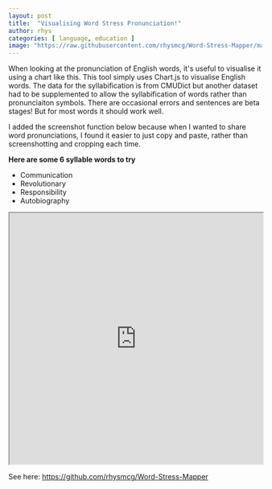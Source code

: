 ```yaml
---
layout: post
title:  "Visualising Word Stress Pronunciation!"
author: rhys
categories: [ language, education ]
image: "https://raw.githubusercontent.com/rhysmcg/Word-Stress-Mapper/master/supercali.png"
---
```


When looking at the pronunciation of English words, it's useful to visualise it using a chart like this. This tool simply uses Chart.js to visualise English words. The data for the syllabification is from CMUDict but another dataset had to be supplemented to allow the syllabification of words rather than pronunciaiton symbols. There are occasional errors and sentences are beta stages! But for most words it should work well.

I added the screenshot function below because when I wanted to share  word pronunciations, I found it easier to just copy and paste, rather than screenshotting and cropping each time.

**Here are some 6 syllable words to try**

- Communication
- Revolutionary
- Responsibility
- Autobiography

<iframe src="https://rhysmcg.github.io/Word-Stress-Mapper/index.html" width="100%" height="500"></iframe>

See here: <a href="https://github.com/rhysmcg/Word-Stress-Mapper">https://github.com/rhysmcg/Word-Stress-Mapper</a>
